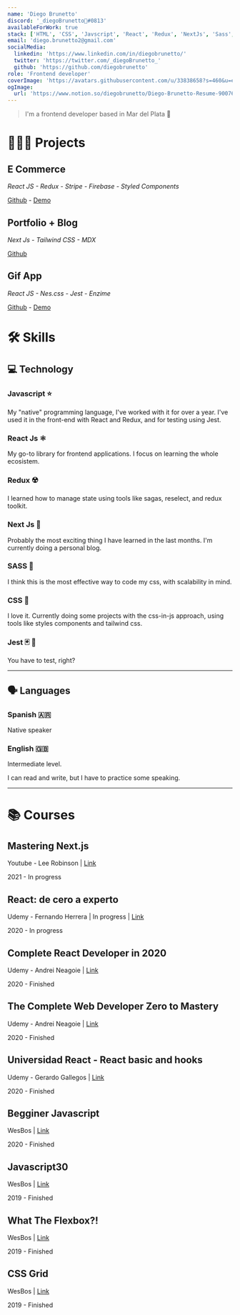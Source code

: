 ```yaml
---
name: 'Diego Brunetto'
discord: '_diegoBrunetto🌴#0813'
availableForWork: true
stack: ['HTML', 'CSS', 'Javscript', 'React', 'Redux', 'NextJs', 'Sass', 'TailwindCSS']
email: 'diego.brunetto2@gmail.com'
socialMedia:
  linkedin: 'https://www.linkedin.com/in/diegobrunetto/'
  twitter: 'https://twitter.com/_diegoBrunetto_'
  github: 'https://github.com/diegobrunetto'
role: 'Frontend developer'
coverImage: 'https://avatars.githubusercontent.com/u/33838658?s=460&u=eb871541d2bfc3b703f0aa77e32a7cabdd50b2e5&v=4'
ogImage:
  url: 'https://www.notion.so/diegobrunetto/Diego-Brunetto-Resume-900764c5624348f6b5dad582d84b5b46'
---
```


> I'm a frontend developer based in Mar del Plata 🌊

# **👩🏻‍💻** Projects

## E Commerce

_React JS - Redux - Stripe - Firebase - Styled Components_

[Github](https://github.com/diegobrunetto/E-commerce) - [Demo](https://db-ecommerce-app.herokuapp.com/)

## Portfolio + Blog

_Next Js - Tailwind CSS - MDX_

[Github](https://github.com/diegobrunetto/flordipardo-next)

## Gif App

_React JS - Nes.css - Jest - Enzime_

[Github](https://github.com/diegobrunetto/react-giftexpertapp) - [Demo](https://diegobrunetto.github.io/react-giftexpertapp/)

# 🛠 Skills

## 💻 Technology

### Javascript ⭐️

My "native" programming language, I've worked with it for over a year. I've used it in the front-end with React and Redux, and for testing using Jest.

### React Js ⚛️

My go-to library for frontend applications. I focus on learning the whole ecosistem.

### Redux ☢️

I learned how to manage state using tools like sagas, reselect, and redux toolkit.

### Next Js 🔼

Probably the most exciting thing I have learned in the last months. I'm currently doing a personal blog.

### SASS 🎨

I think this is the most effective way to code my css, with scalability in mind.

### CSS 💅

I love it. Currently doing some projects with the css-in-js approach, using tools like styles components and tailwind css.

### Jest 🃏 💨

You have to test, right?

---

## 🗣 Languages

### Spanish 🇦🇷

Native speaker

### English 🇬🇧

Intermediate level.

I can read and write, but I have to practice some speaking.

---

# 📚 Courses

## Mastering Next.js

Youtube - Lee Robinson | [Link](https://masteringnextjs.com/)

2021 - In progress

## React: de cero a experto

Udemy - Fernando Herrera | In progress | [Link](https://www.udemy.com/course/react-cero-experto/)

2020 - In progress

## Complete React Developer in 2020

Udemy - Andrei Neagoie | [Link](https://www.udemy.com/course/complete-react-developer-zero-to-mastery/)

2020 - Finished

## The Complete Web Developer Zero to Mastery

Udemy - Andrei Neagoie | [Link](https://www.udemy.com/course/the-complete-web-developer-zero-to-mastery/)

2020 - Finished

## Universidad React - React basic and hooks

Udemy - Gerardo Gallegos | [Link](https://www.udemy.com/course/universidad-react-de-cero-a-master/)

2020 - Finished

## Begginer Javascript

WesBos | [Link](https://beginnerjavascript.com/)

2020 - Finished

## Javascript30

WesBos | [Link](https://javascript30.com/)

2019 - Finished

## What The Flexbox?!

WesBos | [Link](https://flexbox.io/)

2019 - Finished

## CSS Grid

WesBos | [Link](https://cssgrid.io/)

2019 - Finished

